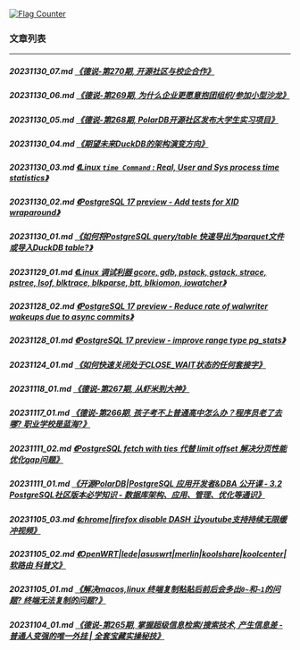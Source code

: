 <a rel="nofollow" href="http://info.flagcounter.com/h9V1"  ><img src="http://s03.flagcounter.com/count/h9V1/bg_FFFFFF/txt_000000/border_CCCCCC/columns_2/maxflags_12/viewers_0/labels_0/pageviews_0/flags_0/"  alt="Flag Counter"  border="0"  ></a>  
  
### 文章列表  
----  
##### 20231130_07.md   [《德说-第270期, 开源社区与校企合作》](20231130_07.md)  
##### 20231130_06.md   [《德说-第269期, 为什么企业更愿意抱团组织/参加小型沙龙》](20231130_06.md)  
##### 20231130_05.md   [《德说-第268期, PolarDB开源社区发布大学生实习项目》](20231130_05.md)  
##### 20231130_04.md   [《期望未来DuckDB的架构演变方向》](20231130_04.md)  
##### 20231130_03.md   [《Linux `time Command` : Real, User and Sys process time statistics》](20231130_03.md)  
##### 20231130_02.md   [《PostgreSQL 17 preview - Add tests for XID wraparound》](20231130_02.md)  
##### 20231130_01.md   [《如何将PostgreSQL query/table 快速导出为parquet文件或导入DuckDB table?》](20231130_01.md)  
##### 20231129_01.md   [《Linux 调试利器 gcore, gdb, pstack, gstack, strace, pstree, lsof, blktrace, blkparse, btt, blkiomon, iowatcher》](20231129_01.md)  
##### 20231128_02.md   [《PostgreSQL 17 preview - Reduce rate of walwriter wakeups due to async commits》](20231128_02.md)  
##### 20231128_01.md   [《PostgreSQL 17 preview - improve range type pg_stats》](20231128_01.md)  
##### 20231124_01.md   [《如何快速关闭处于CLOSE_WAIT状态的任何套接字》](20231124_01.md)  
##### 20231118_01.md   [《德说-第267期, 从虾米到大神》](20231118_01.md)  
##### 20231117_01.md   [《德说-第266期, 孩子考不上普通高中怎么办？程序员老了去哪? 职业学校是蓝海?》](20231117_01.md)  
##### 20231111_02.md   [《PostgreSQL fetch with ties 代替 limit offset 解决分页性能优化gap问题》](20231111_02.md)  
##### 20231111_01.md   [《开源PolarDB|PostgreSQL 应用开发者&DBA 公开课 - 3.2 PostgreSQL社区版本必学知识 - 数据库架构、应用、管理、优化等通识》](20231111_01.md)  
##### 20231105_03.md   [《chrome|firefox disable DASH 让youtube支持持续无限缓冲视频》](20231105_03.md)  
##### 20231105_02.md   [《OpenWRT|lede|asuswrt|merlin|koolshare|koolcenter|软路由 科普文》](20231105_02.md)  
##### 20231105_01.md   [《解决macos,linux 终端复制粘贴后前后会多出`0~`和`~1`的问题? 终端无法复制的问题?》](20231105_01.md)  
##### 20231104_01.md   [《德说-第265期, 掌握超级信息检索/搜索技术, 产生信息差 - 普通人变强的唯一外挂 | 全套宝藏实操秘技》](20231104_01.md)  
